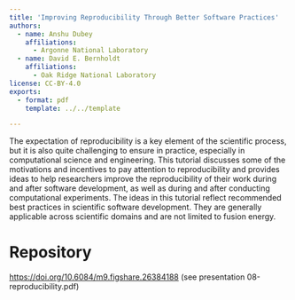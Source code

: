 ```yaml
---
title: 'Improving Reproducibility Through Better Software Practices'
authors:
  - name: Anshu Dubey
    affiliations:
      - Argonne National Laboratory
  - name: David E. Bernholdt
    affiliations:
      - Oak Ridge National Laboratory
license: CC-BY-4.0
exports:
  - format: pdf
    template: ../../template

---
```


The expectation of reproducibility is a key element of the scientific process, but it is also quite challenging to ensure in practice, especially in computational science and engineering.  This tutorial discusses some of the motivations and incentives to pay attention to reproducibility and provides ideas to help researchers improve the reproducibility of their work during and after software development, as well as during and after conducting computational experiments. The ideas in this tutorial reflect recommended best practices in scientific software development. They are generally applicable across scientific domains and are not limited to fusion energy.

# Repository
https://doi.org/10.6084/m9.figshare.26384188 (see presentation 08-reproducibility.pdf)

